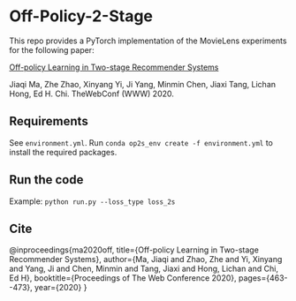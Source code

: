 # Off-Policy-2-Stage

This repo provides a PyTorch implementation of the MovieLens experiments for the following paper:

[Off-policy Learning in Two-stage Recommender Systems](https://dl.acm.org/doi/pdf/10.1145/3366423.3380130)

Jiaqi Ma, Zhe Zhao, Xinyang Yi, Ji Yang, Minmin Chen, Jiaxi Tang, Lichan Hong, Ed H. Chi. TheWebConf (WWW) 2020.

## Requirements
See `environment.yml`. Run `conda op2s_env create -f environment.yml` to install the required packages.

## Run the code
Example: `python run.py --loss_type loss_2s`

## Cite

@inproceedings{ma2020off,
  title={Off-policy Learning in Two-stage Recommender Systems},
  author={Ma, Jiaqi and Zhao, Zhe and Yi, Xinyang and Yang, Ji and Chen, Minmin and Tang, Jiaxi and Hong, Lichan and Chi, Ed H},
  booktitle={Proceedings of The Web Conference 2020},
  pages={463--473},
  year={2020}
}